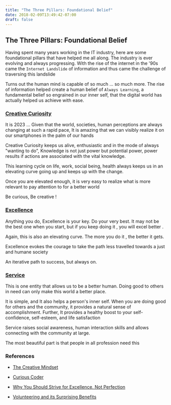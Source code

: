 ```yaml
---
title: "The Three Pillars: Foundational Belief"
date: 2018-02-09T13:49:42-07:00
draft: false
---
```


## The Three Pillars: Foundational Belief

Having spent many years working in the IT industry, here are some foundational pillars that have helped me all along. The industry is ever evolving and always progressing. With the rise of the internet in the '90s came the `Internet Landslide` of information and thus came the challenge of traversing this landslide

Turns out the human mind is capable of so much ... so much more. The rise of information helped create a human belief of `Always Learning`, a fundamental belief
so engrained in our inner self, that the digital world has actually helped us achieve with ease.

### <u>__Creative Curiosity__</u>

It is 2023 ...
Given that the world, societies, human perceptions are always changing at such a rapid pace, It is amazing that we can visibly realize it on our smartphones in the palm of our hands

Creative Curiosity keeps us alive, enthusiastic and in the mode of always "wanting to do", Knowledge is not just power but potential power, power results if
actions are associated with the vital knowledge.

This learning cycle on life, work, social being, health always keeps us in an elevating curve going up and keeps up with the change.

Once you are elevated enough, it is very easy to realize what is more relevant to pay attention to for a better world

Be curious, Be creative !

### <u>__Excellence__</u>

Anything you do, Excellence is your key. Do your very best. It may not be the best one when you start, but if you keep doing it , you will excel better .

Again, this is also an elevating curve. The more you do it , the better it gets.

Excellence evokes the courage to take the path less travelled towards a just and humane society

An iterative path to success, but always on.

### <u>__Service__</u>

This is one entity that allows us to be a better human. Doing good to others in need can only make this
world a better place.

It is simple, and It also helps a person's inner self. When you are doing good for others and the community, it  provides a natural sense of accomplishment. Further, It provides a healthy boost to your self-confidence, self-esteem, and life satisfaction

Service raises social awareness, human interaction skills and allows connecting with the community at large.

The most beautiful part is that people in all profession need this

### References

- [The Creative Mindset](https://www.creativitywakeup.com/blog/curiosity)
- [Curious Coder](https://davidamos.dev/how-to-stay-curious-as-a-coder/)

- [Why You Should Strive for Excellence, Not Perfection](https://psychcentral.com/blog/imperfect/2019/09/why-you-should-strive-for-excellence-not-perfection)

- [Volunteering and its Surprising Benefits](https://www.helpguide.org/articles/healthy-living/volunteering-and-its-surprising-benefits.htm)